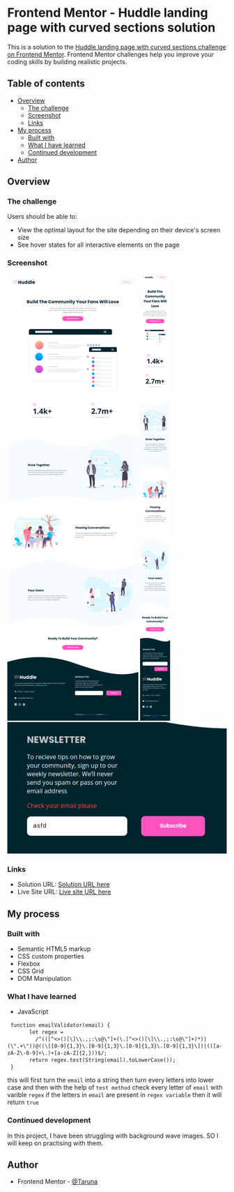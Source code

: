 # Frontend Mentor - Huddle landing page with curved sections solution

This is a solution to the [Huddle landing page with curved sections challenge on Frontend Mentor](https://www.frontendmentor.io/challenges/huddle-landing-page-with-curved-sections-5ca5ecd01e82137ec91a50f2). Frontend Mentor challenges help you improve your coding skills by building realistic projects.

## Table of contents

- [Overview](#overview)
  - [The challenge](#the-challenge)
  - [Screenshot](#screenshot)
  - [Links](#links)
- [My process](#my-process)
  - [Built with](#built-with)
  - [What I have learned](#what-i-have-learned)
  - [Continued development](#continued-development)
- [Author](#author)

## Overview

### The challenge

Users should be able to:

- View the optimal layout for the site depending on their device's screen size
- See hover states for all interactive elements on the page

### Screenshot

![Desktop Size 1440px](images/desktop-screenshot.png)
![Mobile Size 375px](images/mobile-screenshot.png)
![Active State form](images/active-preview.png)

### Links

- Solution URL: [Solution URL here](https://github.com/Tiyana19/Huddle-landing-page-with-curved-sections)
- Live Site URL: [Live site URL here](https://tiyana19.github.io/Huddle-landing-page-with-curved-sections/)

## My process

### Built with

- Semantic HTML5 markup
- CSS custom properties
- Flexbox
- CSS Grid
- DOM Manipulation

### What I have learned

- JavaScript

```
 function emailValidator(email) {
       let regex =
         /^(([^<>()[\]\\.,;:\s@\"]+(\.[^<>()[\]\\.,;:\s@\"]+)*)|(\".+\"))@((\[[0-9]{1,3}\.[0-9]{1,3}\.[0-9]{1,3}\.[0-9]{1,3}\])|(([a-zA-Z\-0-9]+\.)+[a-zA-Z]{2,}))$/;
       return regex.test(String(email).toLowerCase());
 }

```

this will first turn the `email` into a string then turn every letters into lower case and then with the help of `test method` check every letter of `email` with varible `regex` if the letters in `email` are present in `regex variable` then it will return
`true`

### Continued development

In this project, I have been struggling with background wave images. SO I will keep on practising with them.

## Author

- Frontend Mentor - [@Taruna](https://www.frontendmentor.io/profile/Tiyana19)
